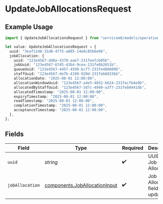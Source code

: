 # UpdateJobAllocationsRequest

## Example Usage

```typescript
import { UpdateJobAllocationsRequest } from "servicem8/models/operations";

let value: UpdateJobAllocationsRequest = {
  uuid: "3eaf1248-31d8-4775-a805-14e8c85b6e96",
  jobAllocation: {
    uuid: "123e4567-dd6e-4378-aae7-231feefcb05b",
    jobUuid: "123e4567-67d5-43b4-9cea-231fe8b2651b",
    queueUuid: "123e4567-445f-4599-bc77-231fe488609b",
    staffUuid: "123e4567-de7b-4199-920d-231feb6023bb",
    allocationDate: "2025-08-01 12:00:00",
    allocationWindowUuid: "123e4567-a4e5-4032-b624-231fecfb4e9b",
    allocatedByStaffUuid: "123e4567-3d7c-4940-a3f7-231feb0441db",
    allocatedTimestamp: "2025-08-01 12:00:00",
    expiryTimestamp: "2025-08-01 12:00:00",
    readTimestamp: "2025-08-01 12:00:00",
    completionTimestamp: "2025-08-01 12:00:00",
    acceptanceTimestamp: "2025-08-01 12:00:00",
  },
};
```

## Fields

| Field                                                                          | Type                                                                           | Required                                                                       | Description                                                                    |
| ------------------------------------------------------------------------------ | ------------------------------------------------------------------------------ | ------------------------------------------------------------------------------ | ------------------------------------------------------------------------------ |
| `uuid`                                                                         | *string*                                                                       | :heavy_check_mark:                                                             | UUID of the Job Allocation                                                     |
| `jobAllocation`                                                                | [components.JobAllocationInput](../../models/components/joballocationinput.md) | :heavy_check_mark:                                                             | Job Allocation fields to update                                                |